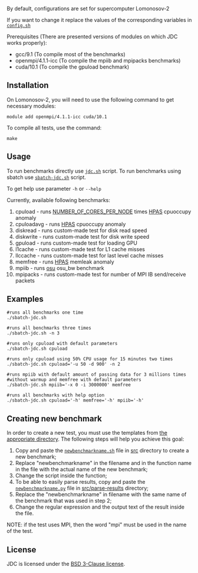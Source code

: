 By default, configurations are set for supercomputer Lomonosov-2

If you want to change it replace the values of the corresponding variables in [`config.sh`](https://github.com/KashinDanil/JDC/blob/master/config.sh)

Prerequisites (There are presented versions of modules on which JDC works properly):
* gcc/9.1 (To compile most of the benchmarks)
* openmpi/4.1.1-icc (To compile the mpiib and mpipacks benchmarks)
* cuda/10.1 (To compile the gpuload benchmark)

Installation
------------
On Lomonosov-2, you will need to use the following command to get necessary modules:

    module add openmpi/4.1.1-icc cuda/10.1

To compile all tests, use the command:

    make

Usage
------------
To run benchmarks directly use [`jdc.sh`](https://github.com/KashinDanil/JDC/blob/master/jdc.sh) script.
To run benchmarks using sbatch use [`sbatch-jdc.sh`](https://github.com/KashinDanil/JDC/blob/master/sbatch-jdc.sh) script.

To get help use parameter `-h` or `--help`


Currently, available following benchmarks:
1. cpuload - runs [NUMBER_OF_CORES_PER_NODE](https://github.com/KashinDanil/JDC/blob/master/config.sh#L6) times [HPAS](https://github.com/peaclab/HPAS) cpuoccupy anomaly
2. cpuloadavg - runs [HPAS](https://github.com/peaclab/HPAS) cpuoccupy anomaly
3. diskread - runs custom-made test for disk read speed
4. diskwrite - runs custom-made test for disk write speed
5. gpuload - runs custom-made test for loading GPU
6. l1cache - runs custom-made test for L1 cache misses
7. llccache - runs custom-made test for last level cache misses
8. memfree - runs [HPAS](https://github.com/peaclab/HPAS) memleak anomaly
9. mpiib - runs [osu](https://mvapich.cse.ohio-state.edu/benchmarks/) osu_bw benchmark
10. mpipacks - runs custom-made test for number of MPI IB send/receive packets


Examples
------------
    #runs all benchmarks one time
    ./sbatch-jdc.sh

    #runs all benchmarks three times
    ./sbatch-jdc.sh -n 3
    
    #runs only cpuload with default parameters
    ./sbatch-jdc.sh cpuload
    
    #runs only cpuload using 50% CPU usage for 15 minutes two times
    ./sbatch-jdc.sh cpuload='-u 50 -d 900' -n 2
    
    #runs mpiib with default amount of passing data for 3 millions times
    #without warmup and memfree with default parameters
    ./sbatch-jdc.sh mpiib='-x 0 -i 3000000' memfree
    
    #runs all benchmarks with help option
    ./sbatch-jdc.sh cpuload='-h' memfree='-h' mpiib='-h'



Creating new benchmark
------------
In order to create a new test, you must use the templates from
[the appropriate directory](https://github.com/KashinDanil/JDC/blob/master/templates/).
The following steps will help you achieve this goal:
1. Copy and paste the
[`newbenchmarkname.sh`](https://github.com/KashinDanil/JDC/blob/master/templates/newbenchmarkname.sh) file in
[src](https://github.com/KashinDanil/JDC/blob/master/src) directory to create a new benchmark;
2. Replace "newbenchmarkname" in the filename and in the function name in the file with the actual name of
the new benchmark;
3. Change the script inside the function;
4. To be able to easily parse results, copy and paste the
[`newbenchmarkname.py`](https://github.com/KashinDanil/JDC/blob/master/templates/newbenchmarkname.py) file in
[src/parse-results](https://github.com/KashinDanil/JDC/blob/master/src/parse-results/) directory;
5. Replace the "newbenchmarkname" in filename with the same name of the benchmark that was used in step 2;
6. Change the regular expression and the output text of the result inside the file.

NOTE: if the test uses MPI, then the word "mpi" must be used in the name of the test.  

License
-------

JDC is licensed under the [BSD 3-Clause license](https://github.com/KashinDanil/JDC/blob/master/LICENSE).